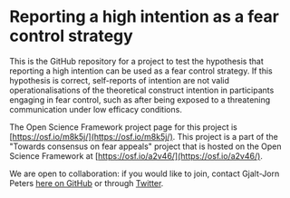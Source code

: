 # Reporting a high intention as a fear control strategy

This is the GitHub repository for a project to test the hypothesis that reporting a high intention can be used as a fear control strategy. If this hypothesis is correct, self-reports of intention are not valid operationalisations of the theoretical construct intention in participants engaging in fear control, such as after being exposed to a threatening communication under low efficacy conditions.

The Open Science Framework project page for this project is [https://osf.io/m8k5j/](https://osf.io/m8k5j/). This project is a part of the "Towards consensus on fear appeals" project that is hosted on the Open Science Framework at [https://osf.io/a2v46/](https://osf.io/a2v46/).

We are open to collaboration: if you would like to join, contact Gjalt-Jorn Peters [here on GitHub](https://github.com/Matherion) or through [Twitter](https://twitter.com/matherion).

